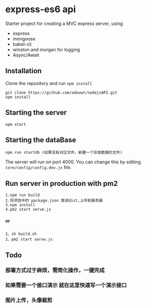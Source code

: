 # express-es6 api

Starter project for creating a MVC express server, using

+ express
+ mongoose
+ babel-cli
+ winston and morgan for logging
+ Async/Await

## Installation

Clone the repository and run `npm install`

```
git clone https://github.com/adouwt/nodejsAPI.git
npm install
```

## Starting the server

```
npm start
```
## Starting the dataBase

```
npm run startdb (如果没有对应文件，新建一个存放数据的文件)
```
The server will run on port 4000. You can change this by editing `core/config/config.dev.js` file.

## Run server in production with pm2

```
1.npm run build
2.将项目中的 package.json 放进dist,上传到服务器
3.npm install
4.pm2 start serve.js
```
##### or
```
1、sh build.sh
2、pm2 start serve.js
```

## Todo
### 部署方式过于麻烦，需简化操作，一键完成
### 如果需要一个接口演示 就在这里快速写一个演示接口
### 图片上传，头像裁剪
